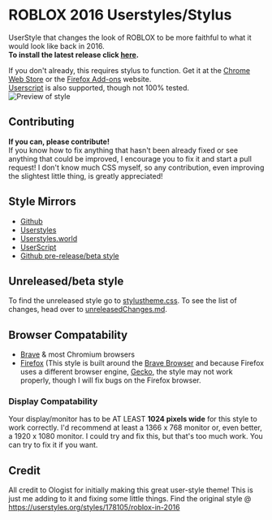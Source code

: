 
# ROBLOX 2016 Userstyles/Stylus
UserStyle that changes the look of ROBLOX to be more faithful to what it would look like back in 2016.\
**To install the latest release click [here](https://github.com/anthony1x6000/ROBLOX2016stylus/raw/downloads/.user.css-installFiles/release.user.css).**

If you don't already, this requires stylus to function. Get it at the [Chrome Web Store](https://chrome.google.com/webstore/detail/stylus/clngdbkpkpeebahjckkjfobafhncgmne) or the [Firefox Add-ons](https://addons.mozilla.org/en-US/firefox/addon/styl-us/) website. <br> [Userscript](https://github.com/anthony1x6000/ROBLOX2016stylus#mirrors) is also supported, though not 100% tested.<br>
![Preview of style](https://github.com/anthony1x6000/ROBLOX2016stylus/blob/main/images/2016_stuff/preview.png?raw=true "Preview")
<br>
## Contributing
**If you can, please contribute!**<br>
If you know how to fix anything that hasn't been already fixed or see anything that could be improved, I encourage you to fix it and start a pull request! I don't know much CSS myself, so any contribution, even improving the slightest little thing, is greatly appreciated!
## Style Mirrors
 - [Github](https://github.com/anthony1x6000/ROBLOX2016stylus/raw/downloads/.user.css-installFiles/release.user.css)
 - [Userstyles](https://userstyles.org/styles/189624)
 - [Userstyles.world](https://userstyles.world/style/1485)
 - [UserScript](https://userstyles.org/styles/userjs/189624/roblox-2016-fixed-robux-icon.user.js)
 - [Github pre-release/beta style](https://github.com/anthony1x6000/ROBLOX2016stylus#unreleasedbeta-style)

## Unreleased/beta style
To find the unreleased style go to [stylustheme.css](https://github.com/anthony1x6000/ROBLOX2016stylus/blob/main/stylustheme.css).
To see the list of changes, head over to [unreleasedChanges.md](https://github.com/anthony1x6000/ROBLOX2016stylus/blob/main/unreleasedChanges.md).

## Browser Compatability
- [Brave](https://brave.com/) & most Chromium browsers
- [Firefox](https://firefox.com/) (This style is built around the [Brave Browser](https://brave.com/) and because Firefox uses a different browser engine, [Gecko](https://en.wikipedia.org/wiki/Gecko_%28software%29), the style may not work properly, though I will fix bugs on the Firefox browser. 
### Display Compatability
Your display/monitor has to be AT LEAST **1024 pixels wide** for this style to work correctly. 
I'd recommend at least a 1366 x 768 monitor or, even better, a 1920 x 1080 monitor.
I could try and fix this, but that's too much work. You can try to fix it if you want.

## Credit
All credit to Ologist for initially making this great user-style theme!
This is just me adding to it and fixing some little things. 
Find the original style @ https://userstyles.org/styles/178105/roblox-in-2016

